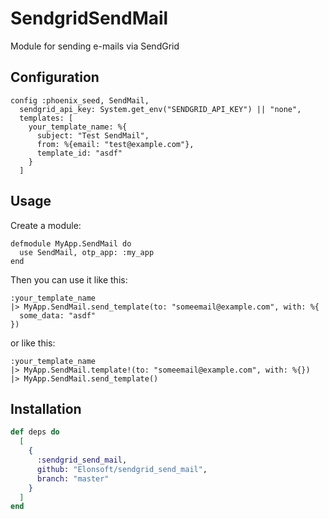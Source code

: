 # SendgridSendMail

Module for sending e-mails via SendGrid

## Configuration

```
config :phoenix_seed, SendMail,
  sendgrid_api_key: System.get_env("SENDGRID_API_KEY") || "none",
  templates: [
    your_template_name: %{
      subject: "Test SendMail",
      from: %{email: "test@example.com"},
      template_id: "asdf"
    }
  ]
```

## Usage

Create a module:

```
defmodule MyApp.SendMail do
  use SendMail, otp_app: :my_app
end
```

Then you can use it like this:

```
:your_template_name
|> MyApp.SendMail.send_template(to: "someemail@example.com", with: %{
  some_data: "asdf"
})

```
or like this:

```
:your_template_name
|> MyApp.SendMail.template!(to: "someemail@example.com", with: %{})
|> MyApp.SendMail.send_template()
```

## Installation

```elixir
def deps do
  [
    {
      :sendgrid_send_mail,
      github: "Elonsoft/sendgrid_send_mail",
      branch: "master"
    }
  ]
end
```
